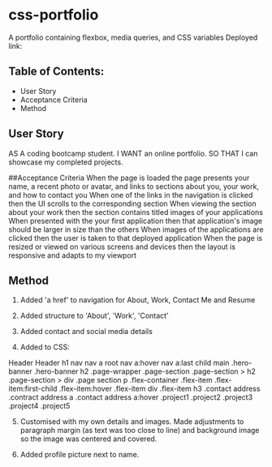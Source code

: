 # css-portfolio
A portfolio containing flexbox, media queries, and CSS variables
Deployed link: 

## Table of Contents:
- User Story
- Acceptance Criteria
- Method

## User Story
AS A coding bootcamp student. I WANT an online portfolio. SO THAT I can showcase my completed projects.

##Acceptance Criteria
When the page is loaded the page presents your name, a recent photo or avatar, and links to sections about you, your work, and how to contact you
When one of the links in the navigation is clicked then the UI scrolls to the corresponding section
When viewing the section about your work then the section contains titled images of your applications
When presented with the your first application then that application's image should be larger in size than the others
When images of the applications are clicked then the user is taken to that deployed application
When the page is resized or viewed on various screens and devices then the layout is responsive and adapts to my viewport

## Method

1. Added 'a href' to navigation for About, Work, Contact Me and Resume

2. Added structure to 'About', 'Work', 'Contact'

3. Added contact and social media details

4. Added to CSS:

Header
Header h1
nav 
nav a
root
nav a:hover
nav a:last child
main
.hero-banner
.hero-banner h2
.page-wrapper
.page-section
.page-section > h2
.page-section > div
.page section p
.flex-container
.flex-item
.flex-item:first-child
.flex-item:hover
.flex-item div
.flex-item h3
.contact address
.contract address a
.contact address a:hover
.project1
.project2
.project3
.project4
.project5

5. Customised with my own details and images. Made adjustments to paragraph margin (as text was too close to line) and background image so the image was centered and covered.

6. Added profile picture next to name.

